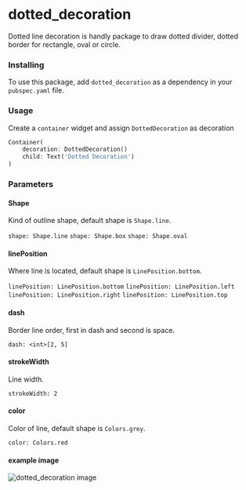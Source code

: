 # dotted_decoration

Dotted line decoration is handly package to draw dotted divider, dotted border for rectangle, oval or circle.


### Installing

To use this package, add `dotted_decoration` as a dependency in your `pubspec.yaml` file.

### Usage

Create a `container` widget and assign  `DottedDecoration` as decoration

```dart
Container(
    decoration: DottedDecoration()
    child: Text('Dotted Decoration')
)
```


### Parameters

#### Shape
Kind of outline shape, default shape is `Shape.line`.

```shape: Shape.line```
```shape: Shape.box```
```shape: Shape.oval```


#### linePosition
Where line is located, default shape is `LinePosition.bottom`.

```linePosition: LinePosition.bottom```
```linePosition: LinePosition.left```
```linePosition: LinePosition.right```
```linePosition: LinePosition.top```

#### dash
Border line order, first in dash and second is space.

```dash: <int>[2, 5]```

#### strokeWidth
Line width.

```strokeWidth: 2```

#### color
Color of line, default shape is `Colors.grey`.

```color: Colors.red```

#### example image
![dotted_decoration image](assets/screen-shot.png?raw=true "Flutter Dotted Decoration screenshot" )